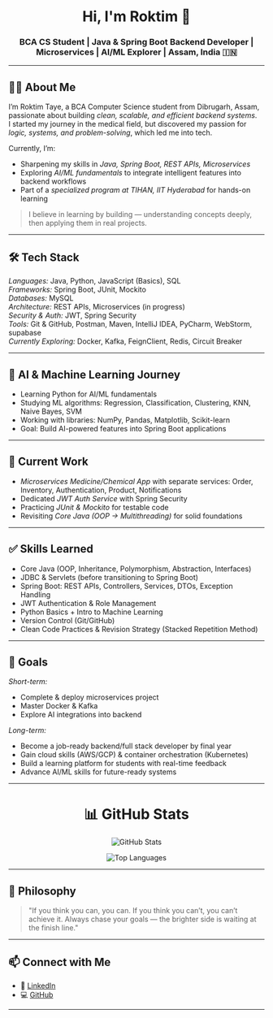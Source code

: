 <h1 align="center">Hi, I'm Roktim 👋</h1>
<h3 align="center">BCA CS Student | Java & Spring Boot Backend Developer | Microservices | AI/ML Explorer | Assam, India 🇮🇳</h3>

---

## 👨‍💻 About Me

I’m Roktim Taye, a BCA Computer Science student from Dibrugarh, Assam, passionate about building *clean, scalable, and efficient backend systems*.  
I started my journey in the medical field, but discovered my passion for *logic, systems, and problem-solving*, which led me into tech.  

Currently, I’m:
- Sharpening my skills in *Java, Spring Boot, REST APIs, Microservices*
- Exploring *AI/ML fundamentals* to integrate intelligent features into backend workflows
- Part of a *specialized program at TIHAN, IIT Hyderabad* for hands-on learning

> I believe in learning by building — understanding concepts deeply, then applying them in real projects.

---

## 🛠 Tech Stack

*Languages:* Java, Python, JavaScript (Basics), SQL  
*Frameworks:* Spring Boot, JUnit, Mockito  
*Databases:* MySQL  
*Architecture:* REST APIs, Microservices (in progress)  
*Security & Auth:* JWT, Spring Security  
*Tools:* Git & GitHub, Postman, Maven, IntelliJ IDEA, PyCharm, WebStorm, supabase   
*Currently Exploring:* Docker, Kafka, FeignClient, Redis, Circuit Breaker  

---

## 🤖 AI & Machine Learning Journey

- Learning Python for AI/ML fundamentals
- Studying ML algorithms: Regression, Classification, Clustering, KNN, Naive Bayes, SVM
- Working with libraries: NumPy, Pandas, Matplotlib, Scikit-learn
- Goal: Build AI-powered features into Spring Boot applications

---

## 🚧 Current Work

- *Microservices Medicine/Chemical App* with separate services: Order, Inventory, Authentication, Product, Notifications  
- Dedicated *JWT Auth Service* with Spring Security  
- Practicing *JUnit & Mockito* for testable code  
- Revisiting *Core Java (OOP → Multithreading)* for solid foundations

---

## ✅ Skills Learned

- Core Java (OOP, Inheritance, Polymorphism, Abstraction, Interfaces)  
- JDBC & Servlets (before transitioning to Spring Boot)  
- Spring Boot: REST APIs, Controllers, Services, DTOs, Exception Handling  
- JWT Authentication & Role Management  
- Python Basics + Intro to Machine Learning  
- Version Control (Git/GitHub)  
- Clean Code Practices & Revision Strategy (Stacked Repetition Method)

---

## 🎯 Goals

*Short-term:*
- Complete & deploy microservices project
- Master Docker & Kafka
- Explore AI integrations into backend

*Long-term:*
- Become a job-ready backend/full stack developer by final year
- Gain cloud skills (AWS/GCP) & container orchestration (Kubernetes)
- Build a learning platform for students with real-time feedback
- Advance AI/ML skills for future-ready systems

---

<h1 align="center">📊 GitHub Stats</h1>

<p align="center">
  <img src="https://github-readme-stats.vercel.app/api?username=roktimtaye&show_icons=true&theme=radical" alt="GitHub Stats" />
</p>

<p align="center">
  <img src="https://github-readme-stats.vercel.app/api/top-langs/?username=roktimtaye&layout=compact&theme=radical" alt="Top Languages" />
</p>

---

## 🧠 Philosophy

> "If you think you can, you can. If you think you can’t, you can’t achieve it. Always chase your goals — the brighter side is waiting at the finish line."

---

## 📫 Connect with Me

- 💼 [LinkedIn](https://www.linkedin.com/in/roktim-taye-86957437a/)  
- 💻 [GitHub](https://github.com/roktimtaye)  

---

